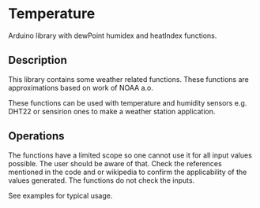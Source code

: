 # Temperature

Arduino library with dewPoint humidex and heatIndex functions.

## Description

This library contains some weather related functions. These functions
are approximations based on work of NOAA a.o.

These functions can be used with temperature and humidity sensors e.g.
DHT22 or sensirion ones to make a weather station application.


## Operations

The functions have a limited scope so one cannot use it for all input values possible.
The user should be aware of that. Check the references mentioned in the code and or
wikipedia to confirm the applicability of the values generated.
The functions do not check the inputs.

See examples for typical usage.
